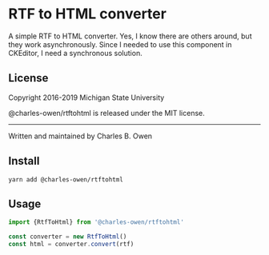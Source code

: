 # RTF to HTML converter

A simple RTF to HTML converter. Yes, I know there are others around, but
they work asynchronously. Since I needed to use this component in 
CKEditor, I need a synchronous solution.

## License

Copyright 2016-2019 Michigan State University

@charles-owen/rtftohtml is released under the MIT license.

* * *

Written and maintained by Charles B. Owen

## Install
```shell
yarn add @charles-owen/rtftohtml
```
## Usage
```js
import {RtfToHtml} from '@charles-owen/rtftohtml'

const converter = new RtfToHtml()
const html = converter.convert(rtf)
```
